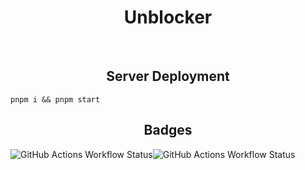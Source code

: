 <center><h1>Unblocker</h1></center>
<br>
<center><h2>Server Deployment</h2></center>
<code>pnpm i && pnpm start</code>
<br>
<center><h2>Badges</h2></center>
<img alt="GitHub Actions Workflow Status" src="https://img.shields.io/github/actions/workflow/status/epic-person-on/unblocker/test.yml"><img alt="GitHub Actions Workflow Status" src="https://img.shields.io/github/actions/workflow/status/epic-person-on/unblocker/test.yml">



